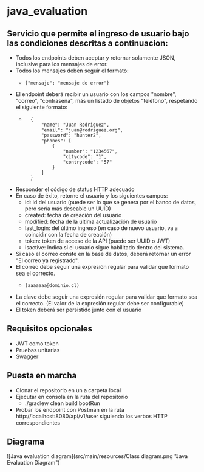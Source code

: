 # java_evaluation

## Servicio que permite el ingreso de usuario bajo las condiciones descritas a continuacion:

- Todos los endpoints deben aceptar y retornar solamente JSON, inclusive para los mensajes de error.
- Todos los mensajes deben seguir el formato:
    -     {"mensaje": "mensaje de error"}
- El endpoint deberá recibir un usuario con los campos "nombre", "correo", "contraseña", más un listado de objetos "teléfono", respetando el siguiente formato:
    -       {
                "name": "Juan Rodriguez",
                "email": "juan@rodriguez.org",
                "password": "hunter2",
                "phones": [
                    {
                        "number": "1234567",
                        "citycode": "1",
                        "contrycode": "57"
                    }
                ]
            }
- Responder el código de status HTTP adecuado
- En caso de éxito, retorne el usuario y los siguientes campos:
  - id: id del usuario (puede ser lo que se genera por el banco de datos, pero sería más deseable un UUID)
  - created: fecha de creación del usuario
  - modified: fecha de la última actualización de usuario
  - last_login: del último ingreso (en caso de nuevo usuario, va a coincidir con la fecha de creación)
  - token: token de acceso de la API (puede ser UUID o JWT)
  - isactive: Indica si el usuario sigue habilitado dentro del sistema.
- Si caso el correo conste en la base de datos, deberá retornar un error "El correo ya registrado".
- El correo debe seguir una expresión regular para validar que formato sea el correcto.
    -     (aaaaaaa@dominio.cl)
- La clave debe seguir una expresión regular para validar que formato sea el correcto. (El valor de la expresión regular debe ser configurable)
- El token deberá ser persistido junto con el usuario


## Requisitos opcionales

- JWT como token
- Pruebas unitarias
- Swagger


## Puesta en marcha

- Clonar el repositorio en un a carpeta local
- Ejecutar en consola en la ruta del repositorio
    - ./gradlew clean build bootRun
- Probar los endpoint con Postman en la ruta http://localhost:8080/api/v1/user siguiendo los verbos HTTP correspondientes


## Diagrama

![Java evaluation diagram](src/main/resources/Class diagram.png "Java Evaluation Diagram")
